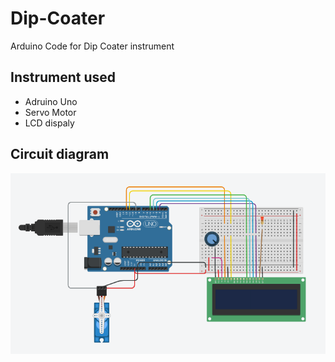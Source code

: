 # Dip-Coater
Arduino Code for Dip Coater instrument
## Instrument used
- Adruino Uno
- Servo Motor
- LCD dispaly

## Circuit diagram
![Circuit Diagram](CIrcuit.png)